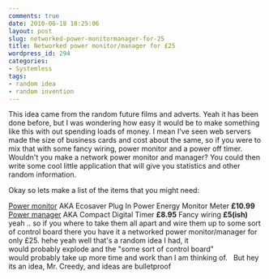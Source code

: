 ```yaml
---
comments: true
date: 2010-06-18 18:25:06
layout: post
slug: networked-power-monitormanager-for-25
title: Networked power monitor/manager for £25
wordpress_id: 294
categories:
- Systemless
tags:
- random idea
- random invention
---
```


This idea came from the random future films and adverts.  Yeah it has been done before, but I was wondering how easy it would be to make something like this with out spending loads of money.  I mean I've seen web servers made the size of business cards and cost about the same, so if you were to mix that with some fancy wiring, power monitor and a power off timer.  Wouldn't you make a network power monitor and manager?  You could then write some cool little application that will give you statistics and other random information.

Okay so lets make a list of the items that you might need:


[Power monitor](http://www.amazon.co.uk/Ecosaver-Power-Energy-Monitor-Meter/dp/B00147F48Q/ref=sr_1_5?ie=UTF8&s=electronics&qid=1276881354&sr=8-5) AKA Ecosaver Plug In Power Energy Monitor Meter **£10.99**
[Power manager](http://www.amazon.co.uk/Power-Accessories-SEC0955907-Compact-Digital/dp/B000Q7PVO2/ref=sr_1_1?ie=UTF8&s=electronics&qid=1276881463&sr=1-1) AKA Compact Digital Timer **£8.95**
Fancy wiring **£5(ish)**
yeah .. so if you where to take them all apart and wire them up to some sort of control board there you have it a networked power monitor/manager for only £25.  hehe yeah well that's a random idea I had, it would probably explode and the "some sort of control board" would probably take up more time and work than I am thinking of.   But hey its an idea, Mr. Creedy, and ideas are bulletproof
